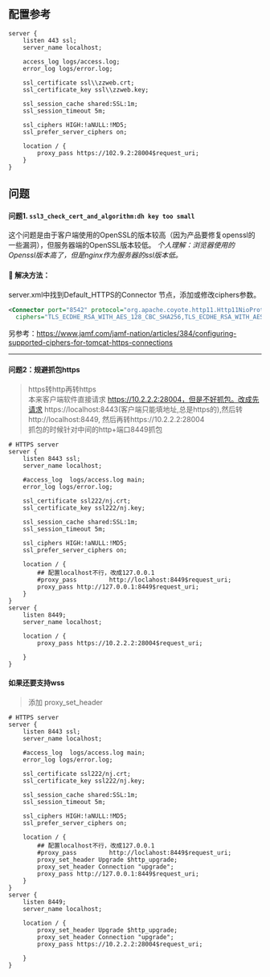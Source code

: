 

## 配置参考
```nginx
server {
	listen 443 ssl;
	server_name localhost;

	access_log logs/access.log;
	error_log logs/error.log;

	ssl_certificate ssl\\zzweb.crt;
	ssl_certificate_key ssl\\zzweb.key;

	ssl_session_cache shared:SSL:1m;
	ssl_session_timeout 5m;

	ssl_ciphers HIGH:!aNULL:!MD5;
	ssl_prefer_server_ciphers on;

	location / {
		proxy_pass https://102.9.2:28004$request_uri;
	}
}
```

## 问题 

#### 问题1. `ssl3_check_cert_and_algorithm:dh key too small`
这个问题是由于客户端使用的OpenSSL的版本较高（因为产品要修复openssl的一些漏洞），但服务器端的OpenSSL版本较低。
*个人理解：浏览器使用的Openssl版本高了，但是nginx作为服务器的ssl版本低。*

#### :construction: 解决方法：
server.xml中找到Default_HTTPS的Connector 节点，添加或修改ciphers参数。
```xml
<Connector port="8542" protocol="org.apache.coyote.http11.Http11NioProtocol" SSLEnabled ="true" sslProtocol ="TLS" maxThreads="150" 
  ciphers="TLS_ECDHE_RSA_WITH_AES_128_CBC_SHA256,TLS_ECDHE_RSA_WITH_AES_128_CBC_SHA,TLS_ECDHE_RSA_WITH_AES_256_CBC_SHA384,TLS_ECDHE_RSA_WITH_AES_256_CBC_SHA,TLS_RSA_WITH_AES_128_CBC_SHA256,TLS_RSA_WITH_AES_128_CBC_SHA,TLS_RSA_WITH_AES_256_CBC_SHA256,TLS_RSA_WITH_AES_256_CBC_SHA"  .../>     
```
另参考：https://www.jamf.com/jamf-nation/articles/384/configuring-supported-ciphers-for-tomcat-https-connections

---

#### 问题2：规避抓包https  

> https转http再转https  
> 本来客户端软件直接请求 https://10.2.2.2:28004，但是不好抓包。改成先请求 https://localhost:8443(客户端只能填地址,总是https的),然后转 http://localhost:8449, 然后再转https://10.2.2.2:28004  
> 抓包的时候针对中间的http+端口8449抓包 
```nginx
# HTTPS server
server {
	listen 8443 ssl;
	server_name localhost;

	#access_log  logs/access.log main;
	error_log logs/error.log;

	ssl_certificate ssl222/nj.crt;
	ssl_certificate_key ssl222/nj.key;

	ssl_session_cache shared:SSL:1m;
	ssl_session_timeout 5m;

	ssl_ciphers HIGH:!aNULL:!MD5;
	ssl_prefer_server_ciphers on;

	location / {
		## 配置localhost不行，改成127.0.0.1
		#proxy_pass         http://loclahost:8449$request_uri; 
		proxy_pass http://127.0.0.1:8449$request_uri;
	}
}
server {
	listen 8449;
	server_name localhost;

	location / {
		proxy_pass https://10.2.2.2:28004$request_uri;

	}
}
```

#### 如果还要支持wss

> 添加 proxy_set_header
```nginx
# HTTPS server
server {
	listen 8443 ssl;
	server_name localhost;

	#access_log  logs/access.log main;
	error_log logs/error.log;

	ssl_certificate ssl222/nj.crt;
	ssl_certificate_key ssl222/nj.key;

	ssl_session_cache shared:SSL:1m;
	ssl_session_timeout 5m;

	ssl_ciphers HIGH:!aNULL:!MD5;
	ssl_prefer_server_ciphers on;

	location / {
		## 配置localhost不行，改成127.0.0.1
		#proxy_pass         http://loclahost:8449$request_uri;
		proxy_set_header Upgrade $http_upgrade;
		proxy_set_header Connection "upgrade";
		proxy_pass http://127.0.0.1:8449$request_uri;
	}
}
server {
	listen 8449;
	server_name localhost;

	location / {
		proxy_set_header Upgrade $http_upgrade;
		proxy_set_header Connection "upgrade";
		proxy_pass https://10.2.2.2:28004$request_uri;

	}
}
```
